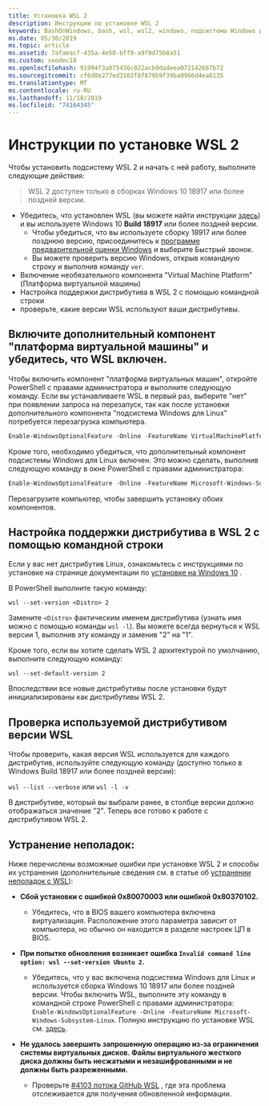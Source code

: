 ```yaml
---
title: Установка WSL 2
description: Инструкции по установке WSL 2
keywords: BashOnWindows, bash, wsl, wsl2, windows, подсистема Windows для Linux, windowssubsystem, ubuntu, debian, suse, windows 10, установка
ms.date: 05/30/2019
ms.topic: article
ms.assetid: 7afaeacf-435a-4e58-bff0-a9f0d75b8a51
ms.custom: seodec18
ms.openlocfilehash: 91994f3a075436c022acb9dadeea072142687b72
ms.sourcegitcommit: cf6d8e277ed3102f8f879b9f39ba0966d4ea6135
ms.translationtype: MT
ms.contentlocale: ru-RU
ms.lasthandoff: 11/18/2019
ms.locfileid: "74164345"
---
```

# <a name="installation-instructions-for-wsl-2"></a>Инструкции по установке WSL 2

Чтобы установить подсистему WSL 2 и начать с ней работу, выполните следующие действия:

> WSL 2 доступен только в сборках Windows 10 18917 или более поздней версии.

- Убедитесь, что установлен WSL (вы можете найти инструкции [здесь](./install-win10.md)) и вы используете Windows 10 **Build 18917** или более поздней версии.
   - Чтобы убедиться, что вы используете сборку 18917 или более позднюю версию, присоединитесь к [программе предварительной оценки Windows](https://insider.windows.com/en-us/) и выберите Быстрый звонок. 
   - Вы можете проверить версию Windows, открыв командную строку и выполнив команду `ver`.
- Включение необязательного компонента "Virtual Machine Platform" (Платформа виртуальной машины)
- Настройка поддержки дистрибутива в WSL 2 с помощью командной строки
- проверьте, какие версии WSL используют ваши дистрибутивы.

## <a name="enable-the-virtual-machine-platform-optional-component-and-make-sure-wsl-is-enabled"></a>Включите дополнительный компонент "платформа виртуальной машины" и убедитесь, что WSL включен.

Чтобы включить компонент "платформа виртуальных машин", откройте PowerShell с правами администратора и выполните следующую команду. Если вы устанавливаете WSL в первый раз, выберите "нет" при появлении запроса на перезапуск, так как после установки дополнительного компонента "подсистема Windows для Linux" потребуется перезагрузка компьютера.

```powershell
Enable-WindowsOptionalFeature -Online -FeatureName VirtualMachinePlatform
```

Кроме того, необходимо убедиться, что дополнительный компонент подсистемы Windows для Linux включен. Это можно сделать, выполнив следующую команду в окне PowerShell с правами администратора: 

```powershell
Enable-WindowsOptionalFeature -Online -FeatureName Microsoft-Windows-Subsystem-Linux
```

Перезагрузите компьютер, чтобы завершить установку обоих компонентов.


## <a name="set-a-distro-to-be-backed-by-wsl-2-using-the-command-line"></a>Настройка поддержки дистрибутива в WSL 2 с помощью командной строки

Если у вас нет дистрибутив Linux, ознакомьтесь с инструкциями по установке на странице документации по [установке на Windows 10](./install-win10.md#install-your-linux-distribution-of-choice) . 

В PowerShell выполните такую команду:

`wsl --set-version <Distro> 2`

Замените `<Distro>` фактическим именем дистрибутива (узнать имя можно с помощью команды `wsl -l`). Вы можете всегда вернуться к WSL версии 1, выполнив эту команду и заменив "2" на "1".

Кроме того, если вы хотите сделать WSL 2 архитектурой по умолчанию, выполните следующую команду:

`wsl --set-default-version 2`

Впоследствии все новые дистрибутивы после установки будут инициализированы как дистрибутивы WSL 2.

## <a name="finish-with-verifying-what-versions-of-wsl-your-distro-are-using"></a>Проверка используемой дистрибутивом версии WSL

Чтобы проверить, какая версия WSL используется для каждого дистрибутив, используйте следующую команду (доступно только в Windows Build 18917 или более поздней версии):

`wsl --list --verbose` или `wsl -l -v`

В дистрибутиве, который вы выбрали ранее, в столбце версии должно отображаться значение "2". Теперь все готово к работе с дистрибутивом WSL 2. 

## <a name="troubleshooting"></a>Устранение неполадок: 

Ниже перечислены возможные ошибки при установке WSL 2 и способы их устранения (дополнительные сведения см. в статье об [устранении неполадок с WSL](troubleshooting.md)):

* **Сбой установки с ошибкой 0x80070003 или ошибкой 0x80370102.**
    * Убедитесь, что в BIOS вашего компьютера включена виртуализация. Расположение этого параметра зависит от компьютера, но обычно он находится в разделе настроек ЦП в BIOS.
   
* **При попытке обновления возникает ошибка `Invalid command line option: wsl --set-version Ubuntu 2`.**
    * Убедитесь, что у вас включена подсистема Windows для Linux и используется сборка Windows 10 18917 или более поздней версии. Чтобы включить WSL, выполните эту команду в командной строке PowerShell с правами администратора: `Enable-WindowsOptionalFeature -Online -FeatureName Microsoft-Windows-Subsystem-Linux`. Полную инструкцию по установке WSL см. [здесь](./install-win10.md).

* **Не удалось завершить запрошенную операцию из-за ограничения системы виртуальных дисков. Файлы виртуального жесткого диска должны быть несжатыми и незашифрованными и не должны быть разреженными.**
    * Проверьте [#4103 потока GitHub WSL](https://github.com/microsoft/WSL/issues/4103) , где эта проблема отслеживается для получения обновленной информации.